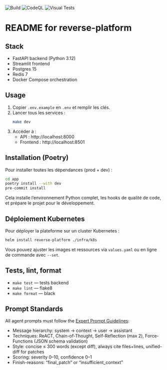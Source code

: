 ![Build](https://github.com/Setharkk/reverse-platform/actions/workflows/audit.yml/badge.svg)
![CodeQL](https://github.com/Setharkk/reverse-platform/actions/workflows/codeql.yml/badge.svg)
![Visual Tests](https://github.com/Setharkk/reverse-platform/actions/workflows/playwright.yml/badge.svg)

# README for reverse-platform

## Stack
- FastAPI backend (Python 3.12)
- Streamlit frontend
- Postgres 15
- Redis 7
- Docker Compose orchestration

## Usage
1. Copier `.env.example` en `.env` et remplir les clés.
2. Lancer tous les services :
   ```sh
   make dev
   ```
3. Accéder à :
   - API : http://localhost:8000
   - Frontend : http://localhost:8501

## Installation (Poetry)

Pour installer toutes les dépendances (prod + dev) :

```bash
cd app
poetry install --with dev
pre-commit install
```

Cela installe l’environnement Python complet, les hooks de qualité de code, et prépare le projet pour le développement.

## Déploiement Kubernetes

Pour déployer la plateforme sur un cluster Kubernetes :

```sh
helm install reverse-platform ./infra/k8s
```

Vous pouvez ajuster les images et ressources via `values.yaml` ou en ligne de commande avec `--set`.

## Tests, lint, format
- `make test` — tests backend
- `make lint` — flake8
- `make format` — black

## Prompt Standards

All agent prompts must follow the [Expert Prompt Guidelines](app/agents/prompts/_guidelines.md):
- Message hierarchy: system → context → user → assistant
- Techniques: ReACT, Chain-of-Thought, Self-Reflection (max 2), Force-Functions (JSON schema validation)
- Style: concise ≤ 300 words (except diff), always cite files+lines, unified-diff for patches
- Scoring: severity 0–10, confidence 0–1
- Finish-reasons: “final_patch” or “insufficient_context”
